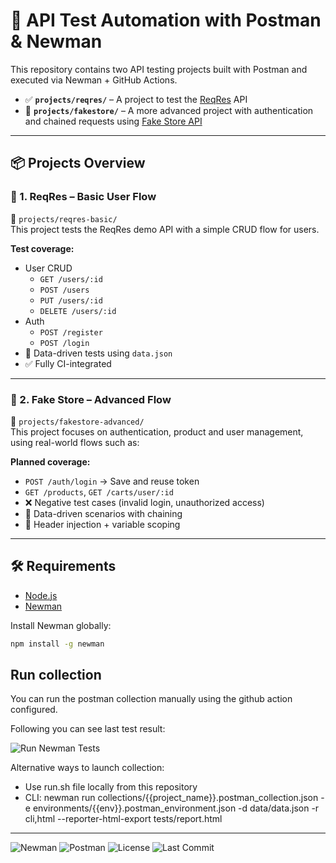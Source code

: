 # 🔄 API Test Automation with Postman & Newman

This repository contains two API testing projects built with Postman and executed via Newman + GitHub Actions.

- ✅ **`projects/reqres/`** – A project to test the [ReqRes](https://reqres.in) API
- 🔐 **`projects/fakestore/`** – A more advanced project with authentication and chained requests using [Fake Store API](https://fakestoreapi.com)

---
## 📦 Projects Overview

### 🔹 1. ReqRes – Basic User Flow

📁 `projects/reqres-basic/`  
This project tests the ReqRes demo API with a simple CRUD flow for users.

**Test coverage:**
- User CRUD
    - `GET /users/:id`
    - `POST /users`
    - `PUT /users/:id`
    - `DELETE /users/:id`
- Auth
    - `POST /register`
    - `POST /login` 
- 🔁 Data-driven tests using `data.json`
- ✅ Fully CI-integrated

---

### 🔹 2. Fake Store – Advanced Flow

📁 `projects/fakestore-advanced/`  
This project focuses on authentication, product and user management, using real-world flows such as:

**Planned coverage:**
- `POST /auth/login` → Save and reuse token
- `GET /products`, `GET /carts/user/:id`
- ❌ Negative test cases (invalid login, unauthorized access)
- 🔁 Data-driven scenarios with chaining
- 🔐 Header injection + variable scoping

---

## 🛠 Requirements

- [Node.js](https://nodejs.org/)
- [Newman](https://www.npmjs.com/package/newman)

Install Newman globally:

```bash
npm install -g newman
```

## Run collection

You can run the postman collection manually using the github action configured.

Following you can see last test result:

![Run Newman Tests](https://github.com/catellic/qa-postman-newman-tests/actions/workflows/newman-tests.yml/badge.svg)

Alternative ways to launch collection:

- Use run.sh file locally from this repository
- CLI: newman run collections/{{project_name}}.postman_collection.json -e environments/{{env}}.postman_environment.json -d data/data.json -r cli,html --reporter-html-export tests/report.html


---

![Newman](https://img.shields.io/badge/Newman-4FA94D?style=flat-square&logo=postman&logoColor=white)
![Postman](https://img.shields.io/badge/Postman-FF6C37?style=flat-square&logo=postman&logoColor=white)
![License](https://img.shields.io/github/license/catellic/qa-postman-newman-tests?style=flat-square)
![Last Commit](https://img.shields.io/github/last-commit/catellic/qa-postman-newman-tests?style=flat-square)
